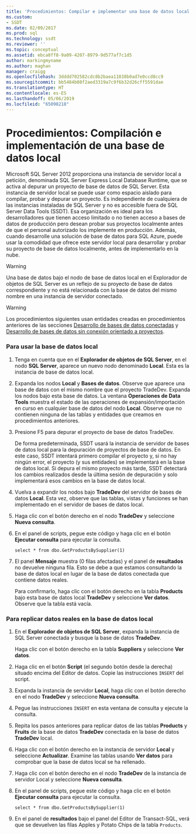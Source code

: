 ```yaml
---
title: 'Procedimientos: Compilar e implementar una base de datos local | Microsoft Docs'
ms.custom:
- SSDT
ms.date: 02/09/2017
ms.prod: sql
ms.technology: ssdt
ms.reviewer: ''
ms.topic: conceptual
ms.assetid: ebca8ff8-9a09-4207-8979-9d577af7c1d5
author: markingmyname
ms.author: maghan
manager: craigg
ms.openlocfilehash: 3dddd702582cdc8b2baea11838b0ad7e0ccd8cc9
ms.sourcegitcommit: bb5484b08f2aed3319a7c9f6b32d26cff5591dae
ms.translationtype: HT
ms.contentlocale: es-ES
ms.lasthandoff: 05/06/2019
ms.locfileid: "65098218"
---
```

# <a name="how-to-build-and-deploy-to-a-local-database"></a>Procedimientos: Compilación e implementación de una base de datos local
Microsoft SQL Server 2012 proporciona una instancia de servidor local a petición, denominada SQL Server Express Local Database Runtime, que se activa al depurar un proyecto de base de datos de SQL Server. Esta instancia de servidor local se puede usar como espacio aislado para compilar, probar y depurar un proyecto. Es independiente de cualquiera de las instancias instaladas de SQL Server y no es accesible fuera de SQL Server Data Tools (SSDT). Esa organización es ideal para los desarrolladores que tienen acceso limitado o no tienen acceso a bases de datos de producción pero desean probar sus proyectos localmente antes de que el personal autorizado los implemente en producción. Además, cuando desarrolle una solución de base de datos para SQL Azure, puede usar la comodidad que ofrece este servidor local para desarrollar y probar su proyecto de base de datos localmente, antes de implementarlo en la nube.  
  
> [!WARNING]  
> Una base de datos bajo el nodo de base de datos local en el Explorador de objetos de SQL Server es un reflejo de su proyecto de base de datos correspondiente y no está relacionada con la base de datos del mismo nombre en una instancia de servidor conectado.  
  
> [!WARNING]  
> Los procedimientos siguientes usan entidades creadas en procedimientos anteriores de las secciones [Desarrollo de bases de datos conectadas](../ssdt/connected-database-development.md) y [Desarrollo de bases de datos sin conexión orientado a proyectos](../ssdt/project-oriented-offline-database-development.md).  
  
### <a name="to-use-the-local-database"></a>Para usar la base de datos local  
  
1.  Tenga en cuenta que en el **Explorador de objetos de SQL Server**, en el nodo **SQL Server**, aparece un nuevo nodo denominado **Local**. Esta es la instancia de base de datos local.  
  
2.  Expanda los nodos **Local** y **Bases de datos**. Observe que aparece una base de datos con el mismo nombre que el proyecto TradeDev. Expanda los nodos bajo esta base de datos. La ventana **Operaciones de Data Tools** muestra el estado de las operaciones de expansión/importación en curso en cualquier base de datos del nodo **Local**. Observe que no contienen ninguna de las tablas y entidades que creamos en procedimientos anteriores.  
  
3.  Presione F5 para depurar el proyecto de base de datos TradeDev.  
  
    De forma predeterminada, SSDT usará la instancia de servidor de bases de datos local para la depuración de proyectos de base de datos. En este caso, SSDT intentará primero compilar el proyecto y, si no hay ningún error, el proyecto (y sus entidades) se implementará en la base de datos local. Si depura el mismo proyecto más tarde, SSDT detectará los cambios realizados desde la última sesión de depuración y solo implementará esos cambios en la base de datos local.  
  
4.  Vuelva a expandir los nodos bajo **TradeDev** del servidor de bases de datos **Local**. Esta vez, observe que las tablas, vistas y funciones se han implementado en el servidor de bases de datos local.  
  
5.  Haga clic con el botón derecho en el nodo **TradeDev** y seleccione **Nueva consulta**.  
  
6.  En el panel de scripts, pegue este código y haga clic en el botón **Ejecutar consulta** para ejecutar la consulta.  
  
    ```  
    select * from dbo.GetProductsBySupplier(1)  
    ```  
  
7.  El panel **Mensaje** muestra (0 filas afectadas) y el panel de **resultados** no devuelve ninguna fila. Esto se debe a que estamos consultando la base de datos local en lugar de la base de datos conectada que contiene datos reales.  
  
    Para confirmarlo, haga clic con el botón derecho en la tabla **Products** bajo esta base de datos local **TradeDev** y seleccione **Ver datos**. Observe que la tabla está vacía.  
  
### <a name="to-replicate-real-data-to-the-local-database"></a>Para replicar datos reales en la base de datos local  
  
1.  En el **Explorador de objetos de SQL Server**, expanda la instancia de SQL Server conectada y busque la base de datos **TradeDev**.  
  
    Haga clic con el botón derecho en la tabla **Suppliers** y seleccione **Ver datos**.  
  
2.  Haga clic en el botón **Script** (el segundo botón desde la derecha) situado encima del Editor de datos. Copie las instrucciones `INSERT` del script.  
  
3.  Expanda la instancia de servidor **Local**, haga clic con el botón derecho en el nodo **TradeDev** y seleccione **Nueva consulta**.  
  
4.  Pegue las instrucciones `INSERT` en esta ventana de consulta y ejecute la consulta.  
  
5.  Repita los pasos anteriores para replicar datos de las tablas **Products** y **Fruits** de la base de datos **TradeDev** conectada en la base de datos **TradeDev** local.  
  
6.  Haga clic con el botón derecho en la instancia de servidor **Local** y seleccione **Actualizar**. Examine las tablas usando **Ver datos** para comprobar que la base de datos local se ha rellenado.  
  
7.  Haga clic con el botón derecho en el nodo **TradeDev** de la instancia de servidor Local y seleccione **Nueva consulta**.  
  
8.  En el panel de scripts, pegue este código y haga clic en el botón **Ejecutar consulta** para ejecutar la consulta.  
  
    ```  
    select * from dbo.GetProductsBySupplier(1)  
    ```  
  
9. En el panel de **resultados** bajo el panel del Editor de Transact\-SQL, verá que se devuelven las filas Apples y Potato Chips de la tabla `Products`.  
  
